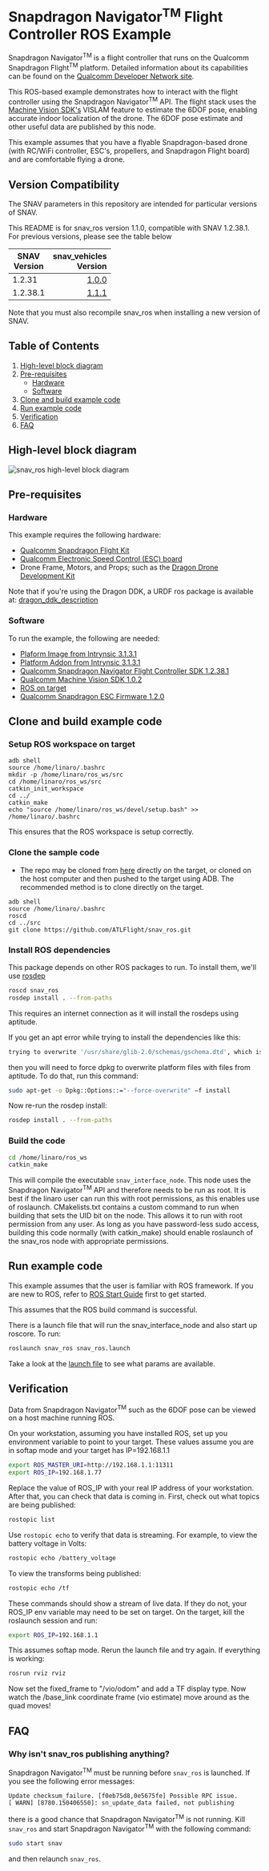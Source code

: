 # Snapdragon Navigator<sup>TM</sup> Flight Controller ROS Example

Snapdragon Navigator<sup>TM</sup> is a flight controller that runs on
the Qualcomm Snapdragon Flight<sup>TM</sup> platform. Detailed information
about its capabilities can be found on the [Qualcomm Developer Network
site](https://developer.qualcomm.com/hardware/snapdragon-flight/sd-navigator).

This ROS-based example demonstrates how to interact with the flight controller
using the Snapdragon Navigator<sup>TM</sup> API. The flight stack uses the [Machine Vision SDK's](https://developer.qualcomm.com/hardware/snapdragon-flight/machine-vision-sdk) VISLAM
feature to estimate the 6DOF pose, enabling accurate indoor localization of the
drone. The 6DOF pose estimate and other useful data are published by this node.

This example assumes that you have a flyable Snapdragon-based drone (with
RC/WiFi controller, ESC's, propellers, and Snapdragon Flight board) and are
comfortable flying a drone.

## Version Compatibility

The SNAV parameters in this repository are intended for particular versions of SNAV.

This README is for snav_ros version 1.1.0, compatible with SNAV 1.2.38.1.
For previous versions, please see the table below

| SNAV <br>Version        | snav_vehicles <br>Version  |
| ------------- | -----:|
| 1.2.31        | [1.0.0](https://github.com/ATLFlight/snav_ros/tree/v1.0.0) |
| 1.2.38.1      | [1.1.1](https://github.com/ATLFlight/snav_ros/tree/1.1.1) |

Note that you must also recompile snav_ros when installing a new version of SNAV.

## Table of Contents

1. [High-level block diagram](#high-level-block-diagram)
1. [Pre-requisites](#pre-requisites)
   * [Hardware](#hardware)
   * [Software](#software)
1. [Clone and build example code](#clone-and-build-example-code)
1. [Run example code](#run-example-code)
1. [Verification](#verification)
1. [FAQ](#faq)

## High-level block diagram

![snav_ros high-level block diagram](images/snav_ros_high_level_block_diagram.jpg)

## Pre-requisites

### Hardware
This example requires the following hardware:

* [Qualcomm Snapdragon Flight Kit](https://shop.intrinsyc.com/collections/product-development-kits/products/qualcomm-snapdragon-flight-sbc)
* [Qualcomm Electronic Speed Control (ESC) board](https://shop.intrinsyc.com/collections/dragonboard-accessories/products/qualcomm-electronic-speed-control-board)
* Drone Frame, Motors, and Props; such as the [Dragon Drone Development Kit](https://worldsway.com/product/dragon-drone-development-kit/)

Note that if you're using the Dragon DDK, a URDF ros package is available at: [dragon_ddk_description](https://github.com/ATLFlight/dragon_ddk_description)

### Software
To run the example, the following are needed:

* [Plaform Image from Intrynsic 3.1.3.1](https://support.intrinsyc.com/attachments/download/1597/Flight_3.1.3.1_JFlash.zip)
* [Platform Addon from Intrynsic 3.1.3.1](https://support.intrinsyc.com/attachments/download/1571/Flight_3.1.3.1_qcom_flight_controller_hexagon_sdk_add_on.zip)
* [Qualcomm Snapdragon Navigator Flight Controller SDK 1.2.38.1](https://developer.qualcomm.com/download/snapdragon-flight/navigator-v1.2.38.deb)
* [Qualcomm Machine Vision SDK 1.0.2](https://developer.qualcomm.com/download/machine-vision/machine-vision-sdk-v1.0.2.deb)
* [ROS on target](https://github.com/ATLFlight/ATLFlightDocs/blob/master/SnapdragonROSInstallation.md)
* [Qualcomm Snapdragon ESC Firmware 1.2.0](https://developer.qualcomm.com/download/snapdragon-flight/navigator-controller-esc-firmware-v1.2.0)


## Clone and build example code

### Setup ROS workspace on target

```
adb shell
source /home/linaro/.bashrc
mkdir -p /home/linaro/ros_ws/src
cd /home/linaro/ros_ws/src
catkin_init_workspace
cd ../
catkin_make
echo "source /home/linaro/ros_ws/devel/setup.bash" >> /home/linaro/.bashrc
```

This ensures that the ROS workspace is setup correctly.

### Clone the sample code
* The repo may be cloned from [here](https://github.com/ATLFlight/snav_ros.git) directly on the target, or cloned on the host computer and then pushed to the target using ADB. The recommended method is to clone directly on the target.

```
adb shell
source /home/linaro/.bashrc
roscd
cd ../src
git clone https://github.com/ATLFlight/snav_ros.git
```

### Install ROS dependencies

This package depends on other ROS packages to run.  To install them, we'll use [rosdep](http://wiki.ros.org/rosdep)

```bash
roscd snav_ros
rosdep install . --from-paths
```
This requires an internet connection as it will install the rosdeps using aptitude.

If you get an apt error while trying to install the dependencies like this:

```bash
trying to overwrite '/usr/share/glib-2.0/schemas/gschema.dtd', which is also in package libglib-2.0-0 1:2.38.2-r0. this is while trying to install the dependency libglib2.0-dev_2.40.0-2_armhf.deb
```
then you will need to force dpkg to overwrite platform files with files from aptitude.  To do that, run this command:

```bash
sudo apt-get -o Dpkg::Options::="--force-overwrite" –f install
```
Now re-run the rosdep install:

```bash
rosdep install . --from-paths
```

### Build the code

```bash
cd /home/linaro/ros_ws
catkin_make
```

This will compile the executable `snav_interface_node`.  This node uses the
Snapdragon Navigator<sup>TM</sup> API and therefore needs to be run as root.  It is best if the linaro user
can run this with root permissions, as this enables use of roslaunch.
CMakelists.txt contains a custom command to run when building that sets the UID
bit on the node.  This allows it to run with root permission from any user.  As
long as you have password-less sudo access, building this code normally (with
catkin_make) should enable roslaunch of the snav_ros node with appropriate
permissions.


## Run example code

This example assumes that the user is familiar with ROS framework.  If you are new to ROS, refer to [ROS Start Guide](http://wiki.ros.org/ROS/StartGuide) first to get started.

This assumes that the ROS build command is successful.

There is a launch file that will run the snav_interface_node and also start up roscore.  To run:
```bash
roslaunch snav_ros snav_ros.launch
```
Take a look at the [launch file](launch/snav_ros.launch) to see what params are available.

## Verification

Data from Snapdragon Navigator<sup>TM</sup> such as the 6DOF pose can be viewed on a host machine running ROS.

On your workstation, assuming you have installed ROS, set up you environment variable to point to your target.  These values assume you are in softap mode and your target has IP=192.168.1.1
```bash
export ROS_MASTER_URI=http://192.168.1.1:11311
export ROS_IP=192.168.1.77
```

Replace the value of ROS_IP with your real IP address of your workstation.  After that, you can check that data is coming in.
First, check out what topics are being published:

```bash
rostopic list
```

Use `rostopic echo` to verify that data is streaming. For example, to view the
battery voltage in Volts:

```bash
rostopic echo /battery_voltage
```

To view the transforms being published:

```bash
rostopic echo /tf
```

These commands should show a stream of live data. If they do not, your ROS_IP
env variable may need to be set on target.  On the target, kill the roslaunch
session and run:

```bash
export ROS_IP=192.168.1.1
```

This assumes softap mode.  Rerun the launch file and try again. If everything is working:

```bash
rosrun rviz rviz
```

Now set the fixed_frame to "/vio/odom" and add a TF display type. Now watch the /base_link coordinate frame (vio estimate) move around as the quad moves!

## FAQ

### Why isn't snav_ros publishing anything?

Snapdragon Navigator<sup>TM</sup> must be running before `snav_ros` is launched. If you see the following
error messages:

```
Update checksum_failure. [f0eb75d8,0e5675fe] Possible RPC issue.
[ WARN] [8780.150406550]: sn_update_data failed, not publishing
```

there is a good chance that Snapdragon Navigator<sup>TM</sup> is not running. Kill `snav_ros` and start
Snapdragon Navigator<sup>TM</sup> with the following command:

```bash
sudo start snav
```

and then relaunch `snav_ros`.

